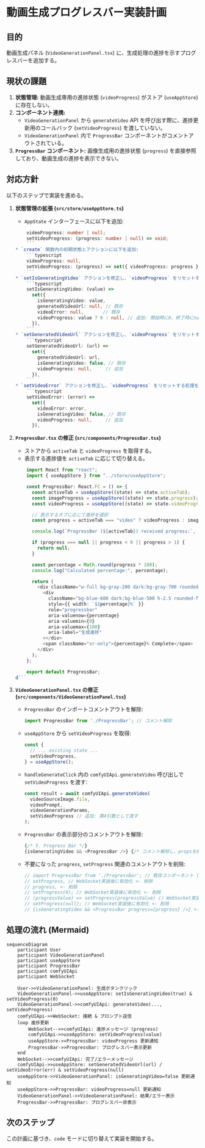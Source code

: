 # 動画生成プログレスバー実装計画

## 目的

動画生成パネル (`VideoGenerationPanel.tsx`) に、生成処理の進捗を示すプログレスバーを追加する。

## 現状の課題

1. **状態管理:** 動画生成専用の進捗状態 (`videoProgress`) がストア (`useAppStore`) に存在しない。
2. **コンポーネント連携:**
    * `VideoGenerationPanel` から `generateVideo` API を呼び出す際に、進捗更新用のコールバック (`setVideoProgress`) を渡していない。
    * `VideoGenerationPanel` 内で `ProgressBar` コンポーネントがコメントアウトされている。
3. **`ProgressBar` コンポーネント:** 画像生成用の進捗状態 (`progress`) を直接参照しており、動画生成の進捗を表示できない。

## 対応方針

以下のステップで実装を進める。

1. **状態管理の拡張 (`src/store/useAppStore.ts`)**
    * `AppState` インターフェースに以下を追加:

    ```typescript
        videoProgress: number | null;
        setVideoProgress: (progress: number | null) => void;
        ```
    * `create` 関数内の初期状態とアクションに以下を追加:
        ```typescript
        videoProgress: null,
        setVideoProgress: (progress) => set({ videoProgress: progress }),
        ```
    * `setIsGeneratingVideo` アクションを修正し、`videoProgress` をリセットする処理を追加:
        ```typescript
        setIsGeneratingVideo: (value) =>
          set({
            isGeneratingVideo: value,
            generatedVideoUrl: null, // 既存
            videoError: null,       // 既存
            videoProgress: value ? 0 : null, // 追加: 開始時に0、終了時にnull
          }),
        ```
    * `setGeneratedVideoUrl` アクションを修正し、`videoProgress` をリセットする処理を追加:
        ```typescript
        setGeneratedVideoUrl: (url) =>
          set({
            generatedVideoUrl: url,
            isGeneratingVideo: false, // 既存
            videoProgress: null,     // 追加
          }),
        ```
    * `setVideoError` アクションを修正し、`videoProgress` をリセットする処理を追加:
        ```typescript
        setVideoError: (error) =>
          set({
            videoError: error,
            isGeneratingVideo: false, // 既存
            videoProgress: null,     // 追加
          }),
    ```

2. **`ProgressBar.tsx` の修正 (`src/components/ProgressBar.tsx`)**
    * ストアから `activeTab` と `videoProgress` を取得する。
    * 表示する進捗値を `activeTab` に応じて切り替える。

    ```typescript
        import React from "react";
        import { useAppStore } from "../store/useAppStore";

        const ProgressBar: React.FC = () => {
          const activeTab = useAppStore((state) => state.activeTab);
          const imageProgress = useAppStore((state) => state.progress);
          const videoProgress = useAppStore((state) => state.videoProgress); // 追加

          // 表示するタブに応じて進捗を選択
          const progress = activeTab === "video" ? videoProgress : imageProgress;

          console.log(`ProgressBar (${activeTab}) received progress:`, progress);

          if (progress === null || progress < 0 || progress > 1) {
            return null;
          }

          const percentage = Math.round(progress * 100);
          console.log("Calculated percentage:", percentage);

          return (
            <div className="w-full bg-gray-200 dark:bg-gray-700 rounded-full h-2.5 my-4">
              <div
                className="bg-blue-600 dark:bg-blue-500 h-2.5 rounded-full transition-all duration-150 ease-linear"
                style={{ width: `${percentage}%` }}
                role="progressbar"
                aria-valuenow={percentage}
                aria-valuemin={0}
                aria-valuemax={100}
                aria-label="生成進捗"
              ></div>
              <span className="sr-only">{percentage}% Complete</span>
            </div>
          );
        };

        export default ProgressBar;
    d```

3. **`VideoGenerationPanel.tsx` の修正 (`src/components/VideoGenerationPanel.tsx`)**

    * `ProgressBar` のインポートコメントアウトを解除:

        ```typescript
        import ProgressBar from './ProgressBar'; // コメント解除
        ```

    * `useAppStore` から `setVideoProgress` を取得:

        ```typescript
        const {
          // ... existing state ...
          setVideoProgress,
        } = useAppStore();
        ```

    * `handleGenerateClick` 内の `comfyUIApi.generateVideo` 呼び出しで `setVideoProgress` を渡す:

        ```typescript
        const result = await comfyUIApi.generateVideo(
          videoSourceImage.file,
          videoPrompt,
          videoGenerationParams,
          setVideoProgress // 追加: 第4引数として渡す
        );
        ```

    * `ProgressBar` の表示部分のコメントアウトを解除:

        ```typescript
        {/* 5. Progress Bar */}
        {isGeneratingVideo && <ProgressBar />} {/* コメント解除し、propsを削除 */}
        ```

    * 不要になった `progress`, `setProgress` 関連のコメントアウトを削除:

        ```typescript
        // import ProgressBar from './ProgressBar'; // 既存コンポーネント (WebSocket実装後に有効化) <- 削除 or 修正済
        // setProgress, // WebSocket実装後に有効化 <- 削除
        // progress, <- 削除
        // setProgress(0); // WebSocket実装後に有効化 <- 削除
        // (progressValue) => setProgress(progressValue) // WebSocket実装後に有効化 <- 削除 or 修正済
        // setProgress(null); // WebSocket実装後に有効化 <- 削除
        // {isGeneratingVideo && <ProgressBar progress={progress} />} <- 削除 or 修正済
        ```

## 処理の流れ (Mermaid)

```mermaid
sequenceDiagram
    participant User
    participant VideoGenerationPanel
    participant useAppStore
    participant ProgressBar
    participant comfyUIApi
    participant WebSocket

    User->>VideoGenerationPanel: 生成ボタンクリック
    VideoGenerationPanel->>useAppStore: setIsGeneratingVideo(true) & setVideoProgress(0)
    VideoGenerationPanel->>comfyUIApi: generateVideo(..., setVideoProgress)
    comfyUIApi->>WebSocket: 接続 & プロンプト送信
    loop 進捗更新
        WebSocket-->>comfyUIApi: 進捗メッセージ (progress)
        comfyUIApi->>useAppStore: setVideoProgress(value)
        useAppStore->>ProgressBar: videoProgress 更新通知
        ProgressBar->>ProgressBar: プログレスバー表示更新
    end
    WebSocket-->>comfyUIApi: 完了/エラーメッセージ
    comfyUIApi->>useAppStore: setGeneratedVideoUrl(url) / setVideoError(err) & setVideoProgress(null)
    useAppStore->>VideoGenerationPanel: isGeneratingVideo=false 更新通知
    useAppStore->>ProgressBar: videoProgress=null 更新通知
    VideoGenerationPanel->>VideoGenerationPanel: 結果/エラー表示
    ProgressBar->>ProgressBar: プログレスバー非表示
```

## 次のステップ

この計画に基づき、`code` モードに切り替えて実装を開始する。
